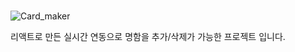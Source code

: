 # 

![Card_maker](https://user-images.githubusercontent.com/68048248/125464518-22a65367-a67b-4f0a-af47-34c3afcefcf9.gif)

리액트로 만든 실시간 연동으로 명함을 추가/삭제가 가능한 프로젝트 입니다.
